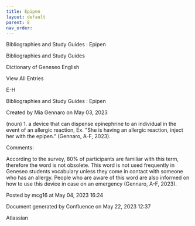 ```yaml
---
title: Epipen
layout: default
parent: E
nav_order:
---
```


Bibliographies and Study Guides : Epipen

Bibliographies and Study Guides

Dictionary of Geneseo English

View All Entries

E-H

Bibliographies and Study Guides : Epipen

Created by  Mia Gennaro on May 03, 2023

(noun) 1. a device that can dispense epinephrine to an individual in the event of an allergic reaction, Ex. &quot;She is having an allergic reaction, inject her with the epipen.&quot; (Gennaro, A-F, 2023). 

Comments:

According to the survey, 80% of participants are familiar with this term, therefore the word is not obsolete. This word is not used frequently in Geneseo students vocabulary unless they come in contact with someone who has an allergy. People who are aware of this word are also informed on how to use this device in case on an emergency (Gennaro, A-F, 2023). 

Posted by mcg16 at May 04, 2023 16:24

Document generated by Confluence on May 22, 2023 12:37

Atlassian
